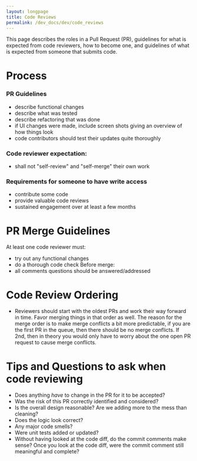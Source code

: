 ```yaml
---
layout: longpage
title: Code Reviews
permalink: /dev_docs/dev/code_reviews
---
```


This page describes the roles in a Pull Request (PR), guidelines for what is expected from code reviewers, how to become one, and guidelines of what is expected from someone that submits code.

# Process

### PR Guidelines
- describe functional changes
- describe what was tested
- describe refactoring that was done
- if UI changes were made, include screen shots giving an overview of how things look
- code contributors should test their updates quite thoroughly


### Code reviewer expectation:
- shall not "self-review" and "self-merge" their own work 

### Requirements for someone to have write access
- contribute some code
- provide valuable code reviews
- sustained engagement over at least a few months

# PR Merge Guidelines

At least one code reviewer must:
- try out any functional changes
- do a thorough code check
Before merge:
- all comments questions should be answered/addressed


# Code Review Ordering
- Reviewers should start with the oldest PRs and work their way forward in time. Favor merging things in that order as well. The reason for the merge order is to make merge conflicts a bit more predictable, if you are the first PR in the queue, then there should be no merge conflicts. If 2nd, then in theory you would only have to worry about the one open PR request to cause merge conflicts.

# Tips and Questions to ask when code reviewing
- Does anything *have* to change in the PR for it to be accepted?
- Was the risk of this PR correctly identified and considered?
- Is the overall design reasonable? Are we adding more to the mess than cleaning?
- Does the logic look correct?
- Any major code smells?
- Were unit tests added or updated?
- Without having looked at the code diff, do the commit comments make sense? Once you look at the code diff, were the commit comment still meaningful and complete?


